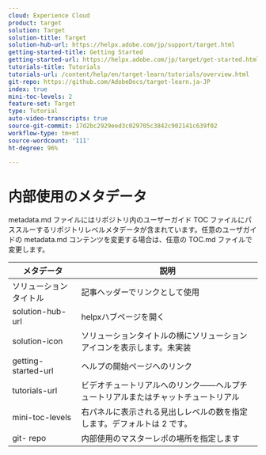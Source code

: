 ```yaml
---
cloud: Experience Cloud
product: target
solution: Target
solution-title: Target
solution-hub-url: https://helpx.adobe.com/jp/support/target.html
getting-started-title: Getting Started
getting-started-url: https://helpx.adobe.com/jp/target/get-started.html
tutorials-title: Tutorials
tutorials-url: /content/help/en/target-learn/tutorials/overview.html
git-repo: https://github.com/AdobeDocs/target-learn.ja-JP
index: true
mini-toc-levels: 2
feature-set: Target
type: Tutorial
auto-video-transcripts: true
source-git-commit: 17d2bc2929eed3c029705c3842c902141c639f02
workflow-type: tm+mt
source-wordcount: '111'
ht-degree: 96%

---
```



# 内部使用のメタデータ

metadata.md ファイルにはリポジトリ内のユーザーガイド TOC ファイルにパススルーするリポジトリレベルメタデータが含まれています。任意のユーザガイドの metadata.md コンテンツを変更する場合は、任意の TOC.md ファイルで変更します。

| メタデータ | 説明 |
|--- |--- |
| ソリューションタイトル | 記事ヘッダーでリンクとして使用 |
| solution-hub-url | helpxハブページを開く |
| solution-icon | ソリューションタイトルの横にソリューションアイコンを表示します。未実装 |
| getting-started-url | ヘルプの開始ページへのリンク |
| tutorials-url | ビデオチュートリアルへのリンク——ヘルプチュートリアルまたはチャットチュートリアル |
| mini-toc-levels | 右パネルに表示される見出しレベルの数を指定します。デフォルトは 2 です。 |
| git- repo | 内部使用のマスターレポの場所を指定します |
